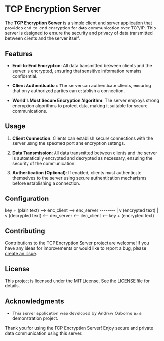# TCP Encryption Server

The **TCP Encryption Server** is a simple client and server application that provides end-to-end encryption for data communication over TCP/IP. This server is designed to ensure the security and privacy of data transmitted between clients and the server itself.

## Features

- **End-to-End Encryption**: All data transmitted between clients and the server is encrypted, ensuring that sensitive information remains confidential.

- **Client Authentication**: The server can authenticate clients, ensuring that only authorized parties can establish a connection.

- **<Sarcasm>World's Most Secure Encryption Algorithm</Sarcasm>**: The server employs strong encryption algorithms to protect data, making it suitable for secure communications.

## Usage

1. **Client Connection**: Clients can establish secure connections with the server using the specified port and encryption settings.

2. **Data Transmission**: All data transmitted between clients and the server is automatically encrypted and decrypted as necessary, ensuring the security of the communication.

3. **Authentication (Optional)**: If enabled, clients must authenticate themselves to the server using secure authentication mechanisms before establishing a connection.

## Configuration

key + (plain text) --> enc_client --> enc_server --------
                                                        |
                                                        v
                                                  (encrypted text)
                                                               |
                                                               v
(decrypted text) <-- dec_server <-- dec_client <-- key + (encrypted text) 

## Contributing

Contributions to the TCP Encryption Server project are welcome! If you have any ideas for improvements or would like to report a bug, please [create an issue](https://github.com/osborneandrewj/tcp-encryption-server/issues).

## License

This project is licensed under the MIT License. See the [LICENSE](https://github.com/osborneandrewj/tcp-encryption-server/blob/main/LICENSE) file for details.

## Acknowledgments

- This server application was developed by Andrew Osborne as a demonstration project.

Thank you for using the TCP Encryption Server! Enjoy secure and private data communication using this server.
